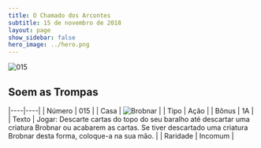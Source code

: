 ```yaml
---
title: O Chamado dos Arcontes
subtitle: 15 de novembro de 2018
layout: page
show_sidebar: false
hero_image: ../hero.png
---
```


![015](https://cdn.keyforgegame.com/media/card_front/pt/341_015_8HXH9WQ5P4V4_pt.png)

## Soem as Trompas

|----|----|
| Número | 015 |
| Casa | ![Brobnar](https://archonarcana.com/images/thumb/e/e0/Brobnar.png/22px-Brobnar.png "Brobnar") |
| Tipo | Ação |
| Bônus | 1A |
| Texto | Jogar: Descarte cartas do topo do seu baralho até descartar uma criatura Brobnar ou acabarem as cartas. Se tiver descartado uma criatura Brobnar desta forma, coloque-a na sua mão. |
| Raridade | Incomum |
